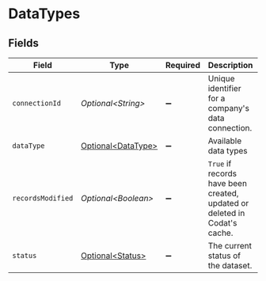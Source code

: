 # DataTypes


## Fields

| Field                                                                     | Type                                                                      | Required                                                                  | Description                                                               | Example                                                                   |
| ------------------------------------------------------------------------- | ------------------------------------------------------------------------- | ------------------------------------------------------------------------- | ------------------------------------------------------------------------- | ------------------------------------------------------------------------- |
| `connectionId`                                                            | *Optional\<String>*                                                       | :heavy_minus_sign:                                                        | Unique identifier for a company's data connection.                        | 2e9d2c44-f675-40ba-8049-353bfcb5e171                                      |
| `dataType`                                                                | [Optional\<DataType>](../../models/shared/DataType.md)                    | :heavy_minus_sign:                                                        | Available data types                                                      | invoices                                                                  |
| `recordsModified`                                                         | *Optional\<Boolean>*                                                      | :heavy_minus_sign:                                                        | `True` if records have been created, updated or deleted in Codat's cache. | false                                                                     |
| `status`                                                                  | [Optional\<Status>](../../models/shared/Status.md)                        | :heavy_minus_sign:                                                        | The current status of the dataset.                                        |                                                                           |